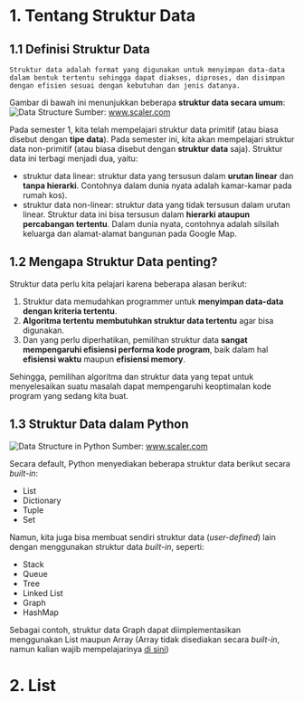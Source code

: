 # 1. Tentang Struktur Data

## 1.1 Definisi Struktur Data

```
Struktur data adalah format yang digunakan untuk menyimpan data-data dalam bentuk tertentu sehingga dapat diakses, diproses, dan disimpan dengan efisien sesuai dengan kebutuhan dan jenis datanya.
```

Gambar di bawah ini menunjukkan beberapa **struktur data secara umum**:
![Data Structure](https://scaler.com/topics/images/datat-structure-types-of-data-structure)
Sumber: www.scaler.com

Pada semester 1, kita telah mempelajari struktur data primitif (atau biasa disebut dengan **tipe data**). Pada semester ini, kita akan mempelajari struktur data non-primitif (atau biasa disebut dengan **struktur data** saja). Struktur data ini terbagi menjadi dua, yaitu:
- struktur data linear: struktur data yang tersusun dalam **urutan linear** dan **tanpa hierarki**. Contohnya dalam dunia nyata adalah kamar-kamar pada rumah kos).
- struktur data non-linear: struktur data yang tidak tersusun dalam urutan linear. Struktur data ini bisa tersusun dalam **hierarki ataupun percabangan tertentu**. Dalam dunia nyata, contohnya adalah silsilah keluarga dan alamat-alamat bangunan pada Google Map.

## 1.2 Mengapa Struktur Data penting?

Struktur data perlu kita pelajari karena beberapa alasan berikut:
1. Struktur data memudahkan programmer untuk **menyimpan data-data dengan kriteria tertentu**.
2. **Algoritma tertentu membutuhkan struktur data tertentu** agar bisa digunakan.
3. Dan yang perlu diperhatikan, pemilihan struktur data **sangat mempengaruhi efisiensi performa kode program**, baik dalam hal **efisiensi waktu** maupun **efisiensi memory**.

Sehingga, pemilihan algoritma dan struktur data yang tepat untuk menyelesaikan suatu masalah dapat mempengaruhi keoptimalan kode program yang sedang kita buat.

## 1.3 Struktur Data dalam Python

![Data Structure in Python](https://scaler.com/topics/images/what-is-a-data-structure.webp)
Sumber: www.scaler.com

Secara default, Python menyediakan beberapa struktur data berikut secara *built-in*:
* List
* Dictionary
* Tuple
* Set

Namun, kita juga bisa membuat sendiri struktur data (*user-defined*) lain dengan menggunakan struktur data *built-in*, seperti:
- Stack
- Queue
- Tree
- Linked List
- Graph
- HashMap

Sebagai contoh, struktur data Graph dapat diimplementasikan menggunakan List maupun Array (Array tidak disediakan secara *built-in*, namun kalian wajib mempelajarinya [di sini](https://github.com/fzl-22/ALPRO-SainsData-ITTelkomSurabaya/wiki/Modul-7-:-Array))

# 2. List
